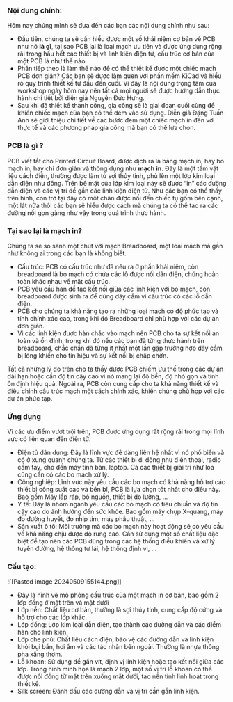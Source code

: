 ### Nội dung chính:
Hôm nay chúng mình sẽ đưa đến các bạn các nội dung chính như sau:
- Đầu tiên, chúng ta sẽ cần hiểu được một số khái niệm cơ bản về PCB như nó **là gì**, tại sao PCB lại là loại mạch ưu tiên và được ứng dụng rộng rãi trong hầu hết các thiết bị và linh kiện điện tử, cấu trúc cơ bản của một PCB là như thế nào.
- Phần tiếp theo là làm thế nào để có thể thiết kế được một chiếc mạch PCB đơn giản? Các bạn sẽ được làm quen với phần mềm KiCad và hiểu rõ quy trình thiết kế từ đầu đến cuối. Vì đây là nội dung trọng tâm của workshop ngày hôm nay nên tất cả mọi người sẽ được hướng dẫn thực hành chi tiết bởi diễn giả Nguyễn Đức Hưng.
- Sau khi đã thiết kế thành công, gia công sẽ là giai đoạn cuối cùng để khiến chiếc mạch của bạn có thể đem vào sử dụng. Diễn giả Đặng Tuấn Anh sẽ giới thiệu chi tiết về các bước đem một chiếc mạch in đến với thực tế và các phương pháp gia công mà bạn có thể lựa chọn.

### PCB là gì ?
PCB viết tắt cho Printed Circuit Board, được dịch ra là bảng mạch in, hay bo mạch in, hay chỉ đơn giản và thông dụng như **mạch in**.
Đây là một tấm vật liệu cách điện, thường được làm từ sợi thủy tinh, phủ lên một lớp kim loại dẫn điện như đồng. Trên bề mặt của lớp kim loại này sẽ được “in” các đường dẫn điện và các vị trí để gắn các linh kiện điện tử.
Như các bạn có thể thấy trên hình, con trở tại đây có một chân được nối đến chiếc tụ gốm bên cạnh, một lát nữa thôi các bạn sẽ hiểu được cách mà chúng ta có thể tạo ra các đường nối gọn gàng như vậy trong quá trình thực hành.

### Tại sao lại là mạch in?
Chúng ta sẽ so sánh một chút với mạch Breadboard, một loại mạch mà gần như không ai trong các bạn là không biết.

- Cấu trúc: PCB có cấu trúc như đã nêu ra ở phần khái niệm, còn breadboard là bo mạch có chứa các lỗ được nối dẫn điện, chúng hoàn toàn khác nhau về mặt cấu trúc.
- PCB yêu cầu hàn để tạo kết nối giữa các linh kiện với bo mạch, còn breadboard được sinh ra để dùng dây cắm vì cấu trúc có các lỗ dẫn điện.
- PCB cho chúng ta khả năng tạo ra những loại mạch có độ phức tạp và tính chính xác cao, trong khi đó Breadboard chỉ phù hợp với các dự án đơn giản.
- Vì các linh kiện được hàn chắc vào mạch nên PCB cho ta sự kết nối an toàn và ổn định, trong khi đó nếu các bạn đã từng thực hành trên breadboard, chắc chắn đã từng ít nhất một lần gặp trường hợp dây cắm bị lỏng khiến cho tín hiệu và sự kết nối bị chập chờn.

Tất cả những lý do trên cho ta thấy được PCB chiếm ưu thế trong các dự án dài hạn hoặc cần độ tin cậy cao vì nó mang lại độ bền, độ nhỏ gọn và tính ổn định hiệu quả. Ngoài ra, PCB còn cung cấp cho ta khả năng thiết kế và điều chỉnh cấu trúc mạch một cách chính xác, khiến chúng phù hợp với các dự án phức tạp.

### Ứng dụng
Vì các ưu điểm vượt trội trên, PCB được ứng dụng rất rộng rãi trong mọi lĩnh vực có liên quan đến điện tử.
- Điện tử dân dụng: Đây là lĩnh vực đễ dàng liên hệ nhất vì nó phổ biến và có ở xung quanh chúng ta. Từ các thiết bị di động như điện thoại, radio cầm tay, cho đến máy tính bàn, laptop. Cả các thiết bị giải trí như loa cũng cần có các bo mạch xử lý.
- Công nghiệp: Lĩnh vưc này yêu cầu các bo mạch có khả năng hỗ trợ các thiết bị công suất cao và bền bỉ, PCB là lựa chọn tốt nhất cho điều này. Bao gồm Máy lắp ráp, bộ nguồn, thiết bị đo lường, ...
- Y tế: Đây là nhóm ngành yêu cầu các bo mạch có tiêu chuẩn và độ tin cậy cao do ảnh hưởng đến sức khỏe. Bao gồm máy chụp X-quang, máy đo đường huyết, đo nhịp tim, máy phẫu thuật, ...
- Sản xuất ô tô: Môi trường mà các bo mạch này hoạt động sẽ có yêu cầu về khả năng chịu được độ rung cao. Cần sử dụng một số chất liệu đặc biệt để tạo nên các PCB dùng trong các hệ thống điều khiển và xử lý tuyến đường, hệ thống tự lái, hệ thống định vị, ...

### Cấu tạo:
![[Pasted image 20240509155144.png]]
- Đây là hình vẽ mô phỏng cấu trúc của một mạch in cơ bản, bao gồm 2 lớp đồng ở mặt trên và mặt dưới
- Lớp nền: Chất liệu cơ bản, thường là sợi thủy tinh, cung cấp độ cứng và hỗ trợ cho các lớp khác.
- Lớp đồng: Lớp kim loại dẫn điện, tạo thành các đường dẫn và các điểm hàn cho linh kiện.
- Lớp che phủ: Chất liệu cách điện, bảo vệ các đường dẫn và linh kiện khỏi bụi bẩn, hơi ẩm và các tác nhân bên ngoài. Thường là nhựa thông pha xăng thơm.
- Lỗ khoan: Sử dụng để gắn vít, định vị linh kiện hoặc tạo kết nối giữa các lớp. Trong hình minh họa là mạch 2 lớp, một số vị trí lỗ khoan có thể được nối đồng từ mặt trên xuống mặt dưới, tạo nên tính linh hoạt trong thiết kế.
- Silk screen: Đánh dấu các đường dẫn và vị trí cần gắn linh kiện.

